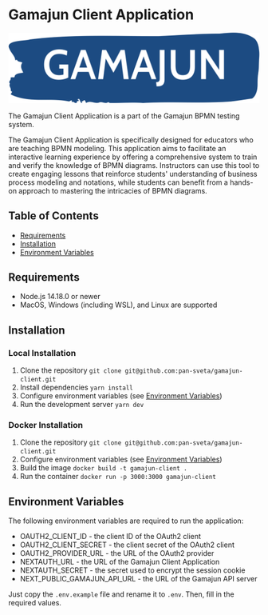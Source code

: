 # Gamajun Client Application

![Logo](public/logo.png)

The Gamajun Client Application is a part of the Gamajun BPMN testing system.

The Gamajun Client Application is specifically designed for educators who are teaching BPMN modeling.
This application aims to facilitate an interactive learning experience by offering a comprehensive system to train and verify the knowledge of BPMN diagrams.
Instructors can use this tool to create engaging lessons that reinforce students' understanding of business process modeling and notations, while students can benefit from a hands-on approach to mastering the intricacies of BPMN diagrams.

## Table of Contents

- [Requirements](#requirements)
- [Installation](#installation)
- [Environment Variables](#environment-variables)

## Requirements
- Node.js 14.18.0 or newer
- MacOS, Windows (including WSL), and Linux are supported

## Installation
### Local Installation
1. Clone the repository ```git clone git@github.com:pan-sveta/gamajun-client.git```
2. Install dependencies ```yarn install```
3. Configure environment variables (see [Environment Variables](#environment-variables))
4. Run the development server ```yarn dev```

### Docker Installation
1. Clone the repository ```git clone git@github.com:pan-sveta/gamajun-client.git```
2. Configure environment variables (see [Environment Variables](#environment-variables))
3. Build the image ```docker build -t gamajun-client .```
4. Run the container ```docker run -p 3000:3000 gamajun-client```

## Environment Variables
The following environment variables are required to run the application:

- OAUTH2_CLIENT_ID - the client ID of the OAuth2 client
- OAUTH2_CLIENT_SECRET - the client secret of the OAuth2 client
- OAUTH2_PROVIDER_URL - the URL of the OAuth2 provider
- NEXTAUTH_URL - the URL of the Gamajun Client Application
- NEXTAUTH_SECRET - the secret used to encrypt the session cookie
- NEXT_PUBLIC_GAMAJUN_API_URL - the URL of the Gamajun API server

Just copy the ```.env.example``` file and rename it to ```.env```. Then, fill in the required values.
